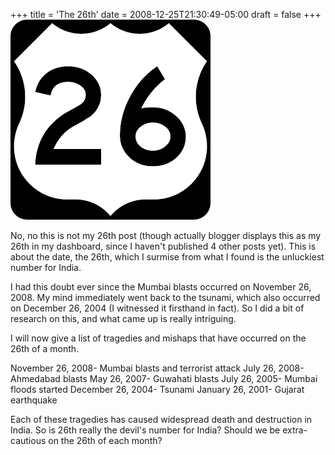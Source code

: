 +++
title = 'The 26th'
date = 2008-12-25T21:30:49-05:00
draft = false
+++
![26](../../content/images/26.png)

No, no this is not my 26th post (though actually blogger displays this as my 26th in my dashboard, since I haven't published 4 other posts yet). This is about the date, the 26th, which I surmise from what I found is the unluckiest number for India.

I had this doubt ever since the Mumbai blasts occurred on November 26, 2008. My mind immediately went back to the tsunami, which also occurred on December 26, 2004 (I witnessed it firsthand in fact). So I did a bit of research on this, and what came up is really intriguing.

I will now give a list of tragedies and mishaps that have occurred on the 26th of a month.

November 26, 2008- Mumbai blasts and terrorist attack
July 26, 2008- Ahmedabad blasts
May 26, 2007- Guwahati blasts
July 26, 2005- Mumbai floods started
December 26, 2004- Tsunami
January 26, 2001- Gujarat earthquake

Each of these tragedies has caused widespread death and destruction in India. So is 26th really the devil's number for India? Should we be extra-cautious on the 26th of each month?
